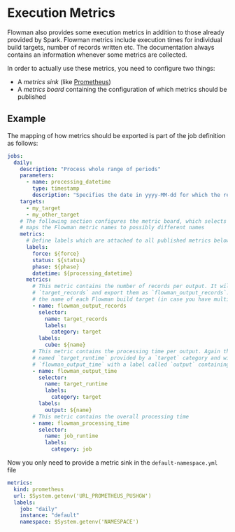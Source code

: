 # Execution Metrics

Flowman also provides some execution metrics in addition to those already provided by Spark. Flowman metrics include
execution times for individual build targets, number of records written etc. The documentation always contains an
information whenever some metrics are collected.

In order to actually use these metrics, you need to configure two things:
* A *metrics sink* (like [Prometheus](../spec/metric/prometheus.md))
* A *metrics board* containing the configuration of which metrics should be published

## Example
The mapping of how metrics should be exported is part of the job definition as follows:
```yaml
jobs:
  daily:
    description: "Process whole range of periods"
    parameters:
      - name: processing_datetime
        type: timestamp
        description: "Specifies the date in yyyy-MM-dd for which the result will be generated"
    targets:
      - my_target
      - my_other_target
    # The following section configures the metric board, which selects the Flowman metrics of interest and also
    # maps the Flowman metric names to possibly different names
    metrics:
      # Define labels which are attached to all published metrics below  
      labels:
        force: ${force}
        status: ${status}
        phase: ${phase}
        datetime: ${processing_datetime}
      metrics:
        # This metric contains the number of records per output. It will search all metrics called
        # `target_records` and export them as `flowman_output_records`. It will also label each metric with
        # the name of each Flowman build target (in case you have multiple targets)
        - name: flowman_output_records
          selector:
            name: target_records
            labels:
              category: target
          labels:
            cube: ${name}
        # This metric contains the processing time per output. Again the selector will search for all metrics
        # named `target_runtime` provided by a `target` category and will export these metrics as
        # `flowman_output_time` with a label called `output` containing the name of the Flowman build target
        - name: flowman_output_time
          selector:
            name: target_runtime
            labels:
              category: target
          labels:
            output: ${name}
        # This metric contains the overall processing time
        - name: flowman_processing_time
          selector:
            name: job_runtime
            labels:
              category: job
```

Now you only need to provide a metric sink in the `default-namespace.yml` file
```yaml
metrics:
  kind: prometheus
  url: $System.getenv('URL_PROMETHEUS_PUSHGW')
  labels:
    job: "daily"
    instance: "default"
    namespace: $System.getenv('NAMESPACE')
```
